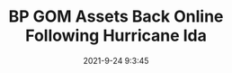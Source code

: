 ---
"title": "BP GOM Assets Back Online Following Hurricane Ida"
"date": "2021-9-24 9:3:45"
"feed_name": "RIGZONE"
"feed_website": "http://www.rigzone.com/"
"feed_rss": "http://www.rigzone.com/news/rss/rigzone_latest.aspx"
"link": "https://www.rigzone.com/news/bp_gom_assets_back_online_following_hurricane_ida-24-sep-2021-166521-article/?rss=true"
"file": "_posts/2021-1-1-a6162174286b506e76f8eab91f0c0b627d570776.md"
"accident": "0"
"drilling": "0"
"dead": "0"
"injured": "0"
"where": "unknown site"
"place": "unknown place"
---